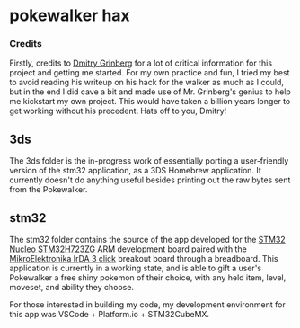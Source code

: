 # pokewalker hax

### Credits
Firstly, credits to [Dmitry Grinberg](https://dmitry.gr/?r=05.Projects&proj=28.%20pokewalker) for a lot of critical information for this project and getting me started. For my own practice and fun, I tried my best to avoid reading his writeup on his hack for the walker as much as I could, but in the end I did cave a bit and made use of Mr. Grinberg's genius to help me kickstart my own project. This would have taken a billion years longer to get working without his precedent. Hats off to you, Dmitry!

## 3ds
The 3ds folder is the in-progress work of essentially porting a user-friendly version of the stm32 application, as a 3DS Homebrew application. It currently doesn't do anything useful besides printing out the raw bytes sent from the Pokewalker.

## stm32
The stm32 folder contains the source of the app developed for the [STM32 Nucleo STM32H723ZG](https://www.st.com/en/evaluation-tools/nucleo-h723zg.html) ARM development board paired with the [MikroElektronika IrDA 3 click](https://www.mikroe.com/irda-3-click) breakout board through a breadboard. This application is currently in a working state, and is able to gift a user's Pokewalker a free shiny pokemon of their choice, with any held item, level, moveset, and ability they choose.

For those interested in building my code, my development environment for this app was VSCode + Platform.io + STM32CubeMX.
